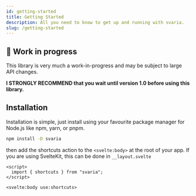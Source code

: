 ```yaml
---
id: getting-started
title: Getting Started
description: All you need to know to get up and running with svaria.
slug: /getting-started
---
```


## 🚧 Work in progress
This library is very much a work-in-progress and may be subject to large API changes.

**I STRONGLY RECOMMEND that you wait until version 1.0 before using this library.**

## Installation

Installation is simple, just install using your favourite package manager for Node.js like npm, yarn, or pnpm.

```bash
npm install -D svaria
```

then add the shortcuts action to the `<svelte:body>` at the root of your app. If you are using SvelteKit, this can be done in `__layout.svelte`

```svelte
<script>
  import { shortcuts } from "svaria";
</script>

<svelte:body use:shortcuts>
```
